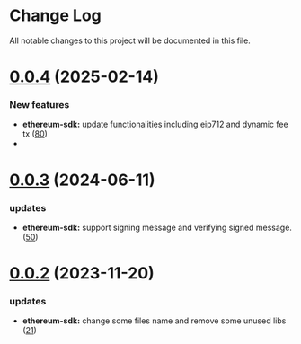 
# Change Log

All notable changes to this project will be documented in this file.

# [0.0.4](https://git.sonr.io/pkg/wallets) (2025-02-14)

### New features

- **ethereum-sdk:** update functionalities including eip712 and dynamic fee tx ([80](https://git.sonr.io/pkg/wallets/pull/80))
- 
# [0.0.3](https://git.sonr.io/pkg/wallets) (2024-06-11)

### updates

- **ethereum-sdk:** support   signing message and verifying signed message. ([50](https://git.sonr.io/pkg/wallets/pull/50))

# [0.0.2](https://git.sonr.io/pkg/wallets) (2023-11-20)

### updates

- **ethereum-sdk:** change some files name and remove some unused libs ([21](https://git.sonr.io/pkg/wallets/pull/21))

